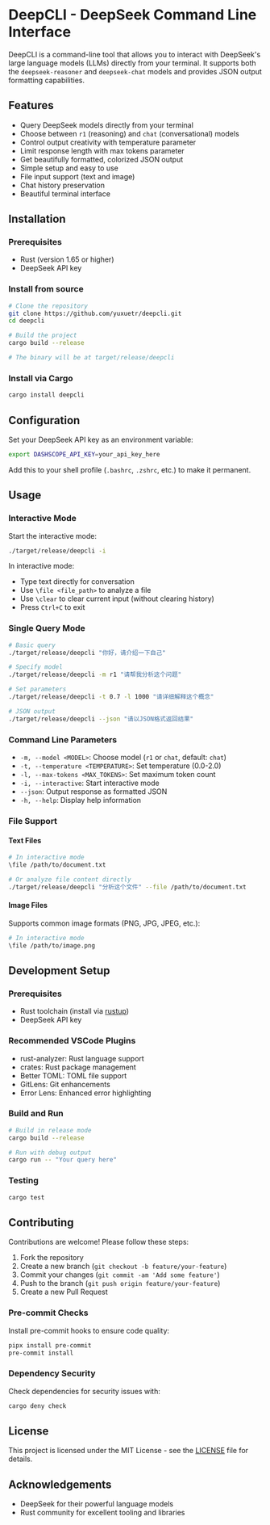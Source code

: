 # DeepCLI - DeepSeek Command Line Interface

DeepCLI is a command-line tool that allows you to interact with DeepSeek's large language models (LLMs) directly from your terminal. It supports both the `deepseek-reasoner` and `deepseek-chat` models and provides JSON output formatting capabilities.

## Features

- Query DeepSeek models directly from your terminal
- Choose between `r1` (reasoning) and `chat` (conversational) models
- Control output creativity with temperature parameter
- Limit response length with max tokens parameter
- Get beautifully formatted, colorized JSON output
- Simple setup and easy to use
- File input support (text and image)
- Chat history preservation
- Beautiful terminal interface

## Installation

### Prerequisites

- Rust (version 1.65 or higher)
- DeepSeek API key

### Install from source

```bash
# Clone the repository
git clone https://github.com/yuxuetr/deepcli.git
cd deepcli

# Build the project
cargo build --release

# The binary will be at target/release/deepcli
```

### Install via Cargo

```bash
cargo install deepcli
```

## Configuration

Set your DeepSeek API key as an environment variable:

```bash
export DASHSCOPE_API_KEY=your_api_key_here
```

Add this to your shell profile (`.bashrc`, `.zshrc`, etc.) to make it permanent.

## Usage

### Interactive Mode

Start the interactive mode:

```bash
./target/release/deepcli -i
```

In interactive mode:
- Type text directly for conversation
- Use `\file <file_path>` to analyze a file
- Use `\clear` to clear current input (without clearing history)
- Press `Ctrl+C` to exit

### Single Query Mode

```bash
# Basic query
./target/release/deepcli "你好，请介绍一下自己"

# Specify model
./target/release/deepcli -m r1 "请帮我分析这个问题"

# Set parameters
./target/release/deepcli -t 0.7 -l 1000 "请详细解释这个概念"

# JSON output
./target/release/deepcli --json "请以JSON格式返回结果"
```

### Command Line Parameters

- `-m, --model <MODEL>`: Choose model (`r1` or `chat`, default: `chat`)
- `-t, --temperature <TEMPERATURE>`: Set temperature (0.0-2.0)
- `-l, --max-tokens <MAX_TOKENS>`: Set maximum token count
- `-i, --interactive`: Start interactive mode
- `--json`: Output response as formatted JSON
- `-h, --help`: Display help information

### File Support

#### Text Files

```bash
# In interactive mode
\file /path/to/document.txt

# Or analyze file content directly
./target/release/deepcli "分析这个文件" --file /path/to/document.txt
```

#### Image Files

Supports common image formats (PNG, JPG, JPEG, etc.):

```bash
# In interactive mode
\file /path/to/image.png
```

## Development Setup

### Prerequisites

- Rust toolchain (install via [rustup](https://rustup.rs/))
- DeepSeek API key

### Recommended VSCode Plugins

- rust-analyzer: Rust language support
- crates: Rust package management
- Better TOML: TOML file support
- GitLens: Git enhancements
- Error Lens: Enhanced error highlighting

### Build and Run

```bash
# Build in release mode
cargo build --release

# Run with debug output
cargo run -- "Your query here"
```

### Testing

```bash
cargo test
```

## Contributing

Contributions are welcome! Please follow these steps:

1. Fork the repository
2. Create a new branch (`git checkout -b feature/your-feature`)
3. Commit your changes (`git commit -am 'Add some feature'`)
4. Push to the branch (`git push origin feature/your-feature`)
5. Create a new Pull Request

### Pre-commit Checks

Install pre-commit hooks to ensure code quality:

```bash
pipx install pre-commit
pre-commit install
```

### Dependency Security

Check dependencies for security issues with:

```bash
cargo deny check
```

## License

This project is licensed under the MIT License - see the [LICENSE](LICENSE) file for details.

## Acknowledgements

- DeepSeek for their powerful language models
- Rust community for excellent tooling and libraries
